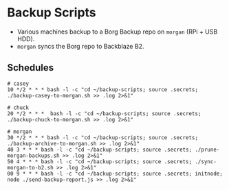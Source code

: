 # Backup Scripts

* Various machines backup to a Borg Backup repo on `morgan` (RPi + USB HDD).
* `morgan` syncs the Borg repo to Backblaze B2.

## Schedules

    # casey
    10 */2 * * * bash -l -c "cd ~/backup-scripts; source .secrets; ./backup-casey-to-morgan.sh >> .log 2>&1"

    # chuck
    20 */2 * * *  bash -l -c "cd ~/backup-scripts; source .secrets; ./backup-chuck-to-morgan.sh >> .log 2>&1"

    # morgan
    30 */2 * * * bash -l -c "cd ~/backup-scripts; source .secrets; ./backup-archive-to-morgan.sh >> .log 2>&1"
    40 3 * * * bash -l -c "cd ~/backup-scripts; source .secrets; ./prune-morgan-backups.sh >> .log 2>&1"
    50 4 * * * bash -l -c "cd ~/backup-scripts; source .secrets; ./sync-morgan-to-b2.sh >> .log 2>&1"
    00 9 * * * bash -l -c "cd ~/backup-scripts; source .secrets; initnode; node ./send-backup-report.js >> .log 2>&1"
